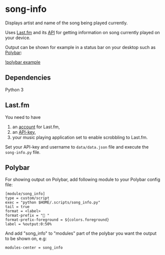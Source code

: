 # song-info
Displays artist and name of the song being played currently.

Uses [Last.fm](https://www.last.fm/) and its [API](https://www.last.fm/api/) for getting information on song currently played on your device.

Output can be shown for example in a status bar on your desktop such as [Polybar](https://polybar.github.io/):

[!polybar example](../polybar_song_info.png)

## Dependencies
Python 3

## Last.fm
You need to have 
1) an [account](https://www.last.fm/join) for Last.fm, 
2) an [API-key](https://www.last.fm/api/), 
3) your music playing application set to enable scrobbling to Last.fm.

Set your API-key and username to `data/data.json` file and execute the `song-info.py` file.

## Polybar
For showing output on Polybar, add following module to your Polybar config file:
```
[module/song_info]
type = custom/script
exec = "python $HOME/.scripts/song_info.py"
tail = true
format = <label>
format-prefix = " "
format-prefix-foreground = ${colors.foreground}
label = %output:0:50%
```
And add "song_info" to "modules" part of the polybar you want the output to be shown on, e.g:

`modules-center = song_info`

